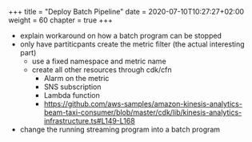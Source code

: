 +++
title = "Deploy Batch Pipeline"
date = 2020-07-10T10:27:27+02:00
weight = 60
chapter = true
+++

- explain workaround on how a batch program can be stopped
- only have partiticpants create the metric filter (the actual interesting part)
  - use a fixed namespace and metric name
  - create all other resources through cdk/cfn
    - Alarm on the metric
    - SNS subscription
    - Lambda function
    - https://github.com/aws-samples/amazon-kinesis-analytics-beam-taxi-consumer/blob/master/cdk/lib/kinesis-analytics-infrastructure.ts#L149-L168
- change the running streaming program into a batch program